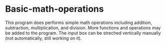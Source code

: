 # Basic-math-operations
This program does performs simple math operations including addition, subtraction, multiplication, and division.  More functions and operations may be added to the program. 
The input box can be streched vertically manually (not automatically, still working on it).
